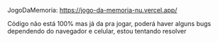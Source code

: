 JogoDaMemoria:
https://jogo-da-memoria-nu.vercel.app/



Código não está 100% mas já da pra jogar, poderá haver alguns bugs dependendo do navegador e celular, estou tentando resolver 
